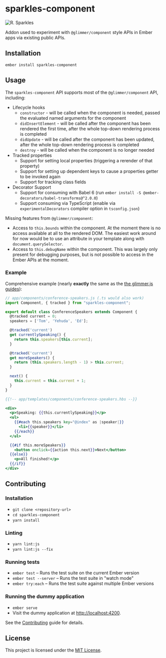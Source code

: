 sparkles-component
==============================================================================

![R. Sparkles](https://media.giphy.com/media/NwkYPLmQSLmhy/giphy.gif)

Addon used to experiment with `@glimmer/component` style APIs in Ember apps via
existing public APIs.


Installation
------------------------------------------------------------------------------

```
ember install sparkles-component
```


Usage
------------------------------------------------------------------------------

The `sparkles-component` API supports most of the `@glimmer/component` API, including:

* Lifecycle hooks
  * `constructor` - will be called when the component is needed, passed the evaluated named arguments for the component
  * `didInsertElement` - will be called after the component has been rendered the first time, after the whole top-down rendering process is completed
  * `didUpdate` - will be called after the component has been updated, after the whole top-down rendering process is completed
  * `destroy` - will be called when the component is no longer needed
* Tracked properties
  * Support for setting local properties (triggering a rerender of that property)
  * Support for setting up dependent keys to cause a properties getter to be invoked again
  * Support for tracking class fields
* Decorator Support
  * Support for consuming with Babel 6 (run `ember install -S @ember-decorators/babel-transforms@^2.0.0`)
  * Support consuming via TypeScript (enable via `experimentalDecorators` compiler option in `tsconfig.json`)

Missing features from `@glimmer/component`:

* Access to `this.bounds` within the component. At the moment there is no access available at all to the rendered DOM. The easiest work around for now would be to use an attribute in your template along with `document.querySelector`.
* Access to `this.debugName` within the component. This was largely only present for debugging purposes, but is not possible to access in the Ember APIs at the moment.

### Example

Comprehensive example (nearly **exactly** the same as the [the glimmer.js guides](https://glimmerjs.com/guides/components-and-actions)):

```js
// app/components/conference-speakers.js (.ts would also work)
import Component, { tracked } from "sparkles-component";

export default class ConferenceSpeakers extends Component {
  @tracked current = 0;
  speakers = ['Tom', 'Yehuda', 'Ed'];

  @tracked('current')
  get currentlySpeaking() {
    return this.speakers[this.current];
  }

  @tracked('current')
  get moreSpeakers() {
    return (this.speakers.length - 1) > this.current;
  }

  next() {
    this.current = this.current + 1;
  }
}
```

```hbs
{{!-- app/templates/components/conference-speakers.hbs --}}

<div>
  <p>Speaking: {{this.currentlySpeaking}}</p>
  <ul>
    {{#each this.speakers key="@index" as |speaker|}}
      <li>{{speaker}}</li>
    {{/each}}
  </ul>

  {{#if this.moreSpeakers}}
    <button onclick={{action this.next}}>Next</button>
  {{else}}
    <p>All finished!</p>
  {{/if}}
</div>
```


Contributing
------------------------------------------------------------------------------

### Installation

* `git clone <repository-url>`
* `cd sparkles-component`
* `yarn install`

### Linting

* `yarn lint:js`
* `yarn lint:js --fix`

### Running tests

* `ember test` – Runs the test suite on the current Ember version
* `ember test --server` – Runs the test suite in "watch mode"
* `ember try:each` – Runs the test suite against multiple Ember versions

### Running the dummy application

* `ember serve`
* Visit the dummy application at [http://localhost:4200](http://localhost:4200).

See the [Contributing](CONTRIBUTING.md) guide for details.


License
------------------------------------------------------------------------------

This project is licensed under the [MIT License](LICENSE.md).
